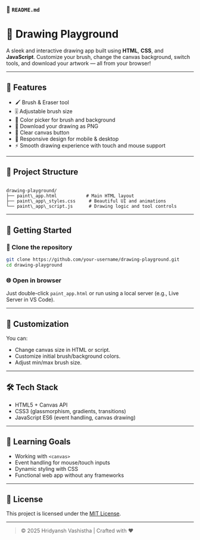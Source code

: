 ### 📄 `README.md`

# 🎨 Drawing Playground

A sleek and interactive drawing app built using **HTML**, **CSS**, and **JavaScript**. Customize your brush, change the canvas background, switch tools, and download your artwork — all from your browser!

---

## 🌟 Features

- 🖌 Brush & Eraser tool
- 🎚 Adjustable brush size
- 🎨 Color picker for brush and background
- 💾 Download your drawing as PNG
- 🧹 Clear canvas button
- 📱 Responsive design for mobile & desktop
- ⚡ Smooth drawing experience with touch and mouse support

---

## 📁 Project Structure

```

drawing-playground/
├── paint\_app.html           # Main HTML layout
├── paint\_app\_styles.css     # Beautiful UI and animations
└── paint\_app\_script.js      # Drawing logic and tool controls

````

---

## 🚀 Getting Started

### 🧩 Clone the repository

```bash
git clone https://github.com/your-username/drawing-playground.git
cd drawing-playground
````

### 🌐 Open in browser

Just double-click `paint_app.html` or run using a local server (e.g., Live Server in VS Code).

---

## 🔧 Customization

You can:

* Change canvas size in HTML or script.
* Customize initial brush/background colors.
* Adjust min/max brush size.

---

## 🛠️ Tech Stack

* HTML5 + Canvas API
* CSS3 (glassmorphism, gradients, transitions)
* JavaScript ES6 (event handling, canvas drawing)

---

## 🧠 Learning Goals

* Working with `<canvas>`
* Event handling for mouse/touch inputs
* Dynamic styling with CSS
* Functional web app without any frameworks

---

## 📜 License

This project is licensed under the [MIT License](https://opensource.org/licenses/MIT).

---

> © 2025 Hridyansh Vashistha | Crafted with ❤️


